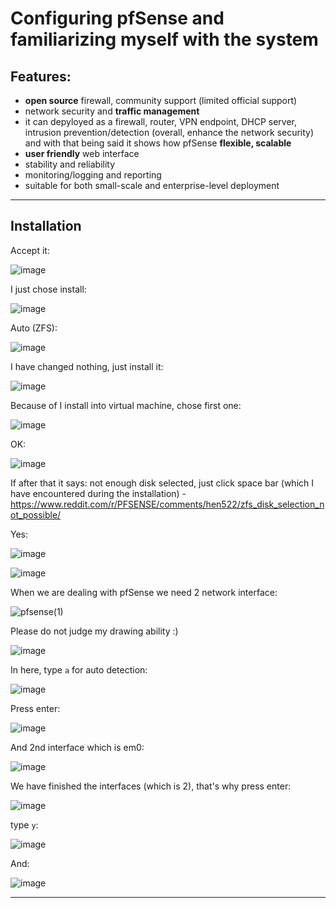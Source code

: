 # Configuring pfSense and familiarizing myself with the system

## Features:

- **open source** firewall, community support (limited official support)
- network security and **traffic management**
- it can depyloyed as a firewall, router, VPN endpoint, DHCP server, intrusion prevention/detection (overall, enhance the network security) and with that being said it shows how pfSense **flexible, scalable**
- **user friendly** web interface
- stability and reliability
- monitoring/logging and reporting
- suitable for both small-scale and enterprise-level deployment

-----------------------------------------------------------------------------------------------------------------------------------------------------------------------------

## Installation

Accept it:

![image](https://github.com/user-attachments/assets/eff8ef0a-e60a-4204-b23f-ff38628411ae)

I just chose install:

![image](https://github.com/user-attachments/assets/b79dbcc8-514b-4155-89eb-af0bfcf6c9cd)

Auto (ZFS):

![image](https://github.com/user-attachments/assets/d9b97220-9b4d-4f6e-9d4b-dc7191fda352)

I have changed nothing, just install it:

![image](https://github.com/user-attachments/assets/7ef72e28-54b5-44df-a962-bbe3f77b495d)

Because of I install into virtual machine, chose first one:

![image](https://github.com/user-attachments/assets/cf4219f0-75d5-44d3-b480-b0ad44f1c2d6)

OK:

![image](https://github.com/user-attachments/assets/dbdb3c6f-1741-4c70-81db-89efad160fc8)

If after that it says: not enough disk selected, just click space bar (which I have encountered during the installation) - https://www.reddit.com/r/PFSENSE/comments/hen522/zfs_disk_selection_not_possible/


Yes:

![image](https://github.com/user-attachments/assets/5ad7a6ce-cdda-496c-b4c5-797fa93e4838)


![image](https://github.com/user-attachments/assets/53b63608-d687-42e8-a18c-41febfda5f90)

When we are dealing with pfSense we need 2 network interface:

![pfsense(1)](https://github.com/user-attachments/assets/adca3af2-8990-4a98-8de8-2948c7456215)

Please do not judge my drawing ability :)

![image](https://github.com/user-attachments/assets/e9ec12de-581c-4fb2-8ec9-ca2052394fe9)

In here, type `a` for auto detection:

![image](https://github.com/user-attachments/assets/b5b0bea3-7d30-4200-a264-b5c57b606930)

Press enter:

![image](https://github.com/user-attachments/assets/1d6541cb-33fb-4bbd-87e9-48e6cd56700c)

And 2nd interface which is em0:

![image](https://github.com/user-attachments/assets/e89781c5-abe2-444e-9d43-a39e4aa6ccb9)

We have finished the interfaces (which is 2), that's why press enter:

![image](https://github.com/user-attachments/assets/a94d5ce6-2ff2-4242-a295-29fac14a20cd)

type `y`:

![image](https://github.com/user-attachments/assets/81f296ea-112e-4c0c-a217-b7bd49e7d373)

And:

![image](https://github.com/user-attachments/assets/751570e4-3feb-431f-bcec-02e80cd0587d)




-----------------------------------------------------------------------------------------------------------------------------------------------------------------------------





